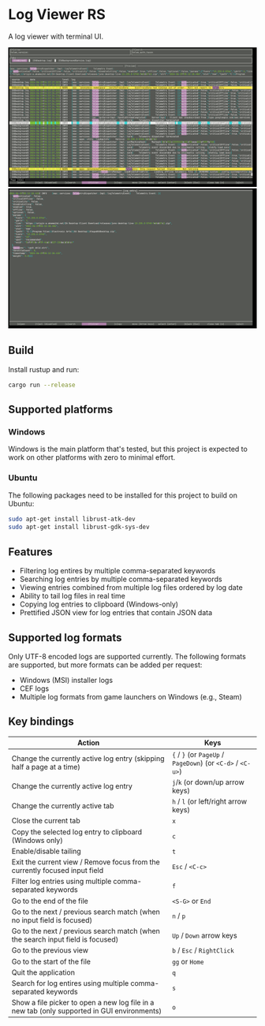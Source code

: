# Log Viewer RS

A log viewer with terminal UI.

![screenshot](res/screenshot.png "screenshot")
![screenshot2](res/screenshot2.png "screenshot2")

## Build
Install rustup and run:
```sh
cargo run --release
```

## Supported platforms
### Windows

Windows is the main platform that's tested, but this project is expected to work on other platforms with zero to minimal effort.

### Ubuntu
The following packages need to be installed for this project to build on Ubuntu:

```sh
sudo apt-get install librust-atk-dev
sudo apt-get install librust-gdk-sys-dev
```

## Features
- Filtering log entires by multiple comma-separated keywords
- Searching log entries by multiple comma-separated keywords
- Viewing entries combined from multiple log files ordered by log date
- Ability to tail log files in real time
- Copying log entries to clipboard (Windows-only)
- Prettified JSON view for log entries that contain JSON data

## Supported log formats
Only UTF-8 encoded logs are supported currently. The following formats are supported, but more formats can be added per request:
- Windows (MSI) installer logs
- CEF logs
- Multiple log formats from game launchers on Windows (e.g., Steam)

## Key bindings
| Action | Keys |
| ---  | ---     |
| Change the currently active log entry (skipping half a page at a time) | `{` / `}` (or `PageUp` / `PageDown`) (or `<C-d>` / `<C-u>`) |
| Change the currently active log entry | `j`/`k` (or down/up arrow keys) |
| Change the currently active tab | `h` / `l` (or left/right arrow keys)  |
| Close the current tab | `x` |
| Copy the selected log entry to clipboard (Windows only) | `c` | 
| Enable/disable tailing | `t` |
| Exit the current view / Remove focus from the currently focused input field | `Esc` / `<C-c>`|
| Filter log entries using multiple comma-separated keywords | `f` |
| Go to the end of the file | `<S-G>` or `End` | 
| Go to the next / previous search match (when no input field is focused) | `n` / `p` | 
| Go to the next / previous search match (when the search input field is focused) | `Up` / `Down` arrow keys | 
| Go to the previous view | `b` / `Esc` / `RightClick` |
| Go to the start of the file | `gg` or `Home` | 
| Quit the application | `q` |
| Search for log entires using multiple comma-separated keywords | `s` |
| Show a file picker to open a new log file in a new tab (only supported in GUI environments) | `o` |

